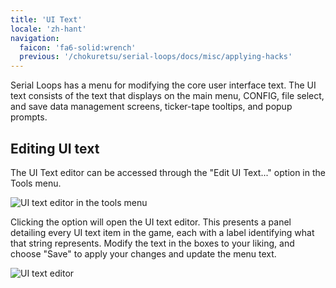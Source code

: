 ```yaml
---
title: 'UI Text'
locale: 'zh-hant'
navigation:
  faicon: 'fa6-solid:wrench'
  previous: '/chokuretsu/serial-loops/docs/misc/applying-hacks'
---
```


Serial Loops has a menu for modifying the core user interface text. The UI text consists of the text that displays on the main menu, CONFIG, file select, and save data management screens, ticker-tape tooltips, and popup prompts.

## Editing UI text
The UI Text editor can be accessed through the "Edit UI Text..." option in the
Tools menu.

![UI text editor in the tools menu](/images/chokuretsu/serial-loops/tools-menu.png)

Clicking the option will open the UI text editor. This presents a panel detailing every UI text item in the game, each with a label identifying what that string represents. Modify the text in the boxes to your liking, and choose "Save" to apply your changes and update the menu text.

![UI text editor](/images/chokuretsu/serial-loops/edit-ui-text.png)